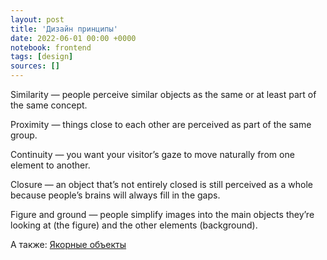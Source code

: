 ```yaml
---
layout: post
title: 'Дизайн принципы'
date: 2022-06-01 00:00 +0000
notebook: frontend
tags: [design]
sources: []
---
```

Similarity — people perceive similar objects as the same or at least part of the same concept.

Proximity — things close to each other are perceived as part of the same group.

Continuity — you want your visitor’s gaze to move naturally from one element to another.

Closure — an object that’s not entirely closed is still perceived as a whole because people’s brains will always fill in the gaps.

Figure and ground — people simplify images into the main objects they’re looking at (the figure) and the other elements (background).

А также:
[Якорные объекты](https://bureau.ru/soviet/20140324/)